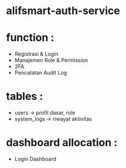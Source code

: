 # alifsmart-auth-service

# function :
- Registrasi & Login
- Manajemen Role & Permission
- 2FA
- Pencatatan Audit Log

# tables :
- users -> profil dasar, role
- system_logs -> riwayat aktivitas

# dashboard allocation :
- Login Dashboard
